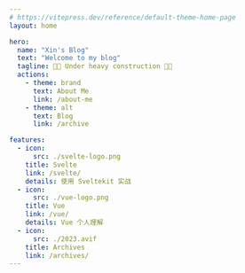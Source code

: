 ```yaml
---
# https://vitepress.dev/reference/default-theme-home-page
layout: home

hero:
  name: "Xin's Blog"
  text: "Welcome to my blog"
  tagline: 🚧🚧 Under heavy construction 🚧🚧
  actions:
    - theme: brand
      text: About Me
      link: /about-me
    - theme: alt
      text: Blog
      link: /archive

features:
  - icon: 
      src: ./svelte-logo.png
    title: Svelte
    link: /svelte/
    details: 使用 Sveltekit 实战
  - icon: 
      src: ./vue-logo.png
    title: Vue 
    link: /vue/
    details: Vue 个人理解
  - icon: 
      src: ./2023.avif
    title: Archives
    link: /archives/
---
```


